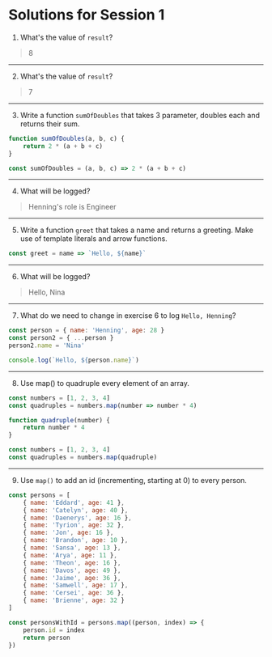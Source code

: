 # Solutions for Session 1

1. What's the value of `result`?

> 8

---

2. What's the value of `result`?

> 7

---

3. Write a function `sumOfDoubles` that takes 3 parameter, doubles each and returns their sum.

```js
function sumOfDoubles(a, b, c) {
    return 2 * (a + b + c)
}

const sumOfDoubles = (a, b, c) => 2 * (a + b + c)
```

---

4. What will be logged?

> Henning's role is Engineer

---

5. Write a function `greet` that takes a name and returns a greeting. Make use of template literals and arrow functions.

```js
const greet = name => `Hello, ${name}`
```

---

6. What will be logged?

> Hello, Nina

---

7. What do we need to change in exercise 6 to log `Hello, Henning`?

```js
const person = { name: 'Henning', age: 28 }
const person2 = { ...person }
person2.name = 'Nina'

console.log(`Hello, ${person.name}`)
```

---

8. Use map() to quadruple every element of an array.

```js
const numbers = [1, 2, 3, 4]
const quadruples = numbers.map(number => number * 4)
```

```js
function quadruple(number) {
    return number * 4
}

const numbers = [1, 2, 3, 4]
const quadruples = numbers.map(quadruple)
```

---

9. Use `map()` to add an id (incrementing, starting at 0) to every person.

```js
const persons = [
    { name: 'Eddard', age: 41 },
    { name: 'Catelyn', age: 40 },
    { name: 'Daenerys', age: 16 },
    { name: 'Tyrion', age: 32 },
    { name: 'Jon', age: 16 },
    { name: 'Brandon', age: 10 },
    { name: 'Sansa', age: 13 },
    { name: 'Arya', age: 11 },
    { name: 'Theon', age: 16 },
    { name: 'Davos', age: 49 },
    { name: 'Jaime', age: 36 },
    { name: 'Samwell', age: 17 },
    { name: 'Cersei', age: 36 },
    { name: 'Brienne', age: 32 }
]
```

```js
const personsWithId = persons.map((person, index) => {
    person.id = index
    return person
})
```
